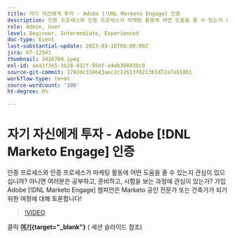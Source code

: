 ```yaml
---
title: 자기 자신에게 투자 - Adobe [!DNL Marketo Engage] 인증
description: 인증 프로세스와 인증 프로세스가 마케팅 활동에 어떤 도움을 줄 수 있는지 관심이 있으십니까? 아니면 여러분은 공부하고, 준비하고, 시험을 보는 과정에 관심이 있는가? 가입 Adobe [!DNL Marketo Engage] 챔피언은 Marketo 공인 전문가 또는 건축가가 되기 위한 여정에 대해 토론합니다!
role: Admin, User
level: Beginner, Intermediate, Experienced
doc-type: Event
last-substantial-update: 2023-03-16T00:00:00Z
jira: KT-12941
thumbnail: 3416760.jpeg
exl-id: aea1f3e5-3b28-432f-95df-a4eb300830c8
source-git-commit: 1792dc318643aec2c12613f621361d72a7a918b1
workflow-type: tm+mt
source-wordcount: '108'
ht-degree: 0%

---
```


# 자기 자신에게 투자 - Adobe [!DNL Marketo Engage] 인증

인증 프로세스와 인증 프로세스가 마케팅 활동에 어떤 도움을 줄 수 있는지 관심이 있으십니까? 아니면 여러분은 공부하고, 준비하고, 시험을 보는 과정에 관심이 있는가? 가입 Adobe [!DNL Marketo Engage] 챔피언은 Marketo 공인 전문가 또는 건축가가 되기 위한 여정에 대해 토론합니다!

>[!VIDEO](https://video.tv.adobe.com/v/3416760/?quality=12&learn=on)

클릭 **[여기](assets/certification.pdf){target="_blank"}** ( 세션 슬라이드 참조)
